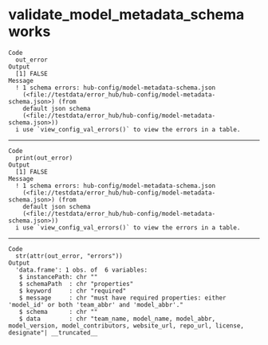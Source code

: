 # validate_model_metadata_schema works

    Code
      out_error
    Output
      [1] FALSE
    Message
      ! 1 schema errors: hub-config/model-metadata-schema.json
        (<file://testdata/error_hub/hub-config/model-metadata-schema.json>) (from
        default json schema
        (<file://testdata/error_hub/hub-config/model-metadata-schema.json>))
      i use `view_config_val_errors()` to view the errors in a table.

---

    Code
      print(out_error)
    Output
      [1] FALSE
    Message
      ! 1 schema errors: hub-config/model-metadata-schema.json
        (<file://testdata/error_hub/hub-config/model-metadata-schema.json>) (from
        default json schema
        (<file://testdata/error_hub/hub-config/model-metadata-schema.json>))
      i use `view_config_val_errors()` to view the errors in a table.

---

    Code
      str(attr(out_error, "errors"))
    Output
      'data.frame':	1 obs. of  6 variables:
       $ instancePath: chr ""
       $ schemaPath  : chr "properties"
       $ keyword     : chr "required"
       $ message     : chr "must have required properties: either 'model_id' or both 'team_abbr' and 'model_abbr'."
       $ schema      : chr ""
       $ data        : chr "team_name, model_name, model_abbr, model_version, model_contributors, website_url, repo_url, license, designate"| __truncated__

